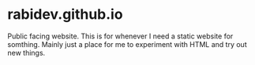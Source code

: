 # rabidev.github.io
Public facing website. 
This is for whenever I need a static website for somthing. 
Mainly just a place for me to experiment with HTML and try out new things.

